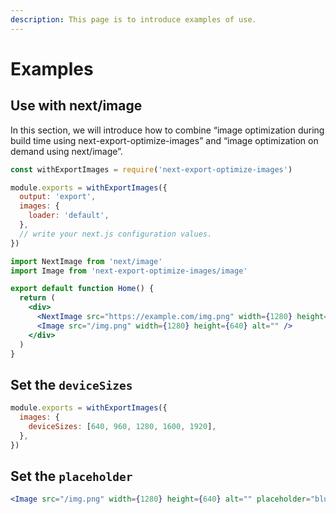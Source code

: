 ```yaml
---
description: This page is to introduce examples of use.
---
```


# Examples

## Use with next/image

In this section, we will introduce how to combine “image optimization during build time using next-export-optimize-images” and “image optimization on demand using next/image”.

```js title="next.config.js"
const withExportImages = require('next-export-optimize-images')

module.exports = withExportImages({
  output: 'export',
  images: {
    loader: 'default',
  },
  // write your next.js configuration values.
})
```

```jsx
import NextImage from 'next/image'
import Image from 'next-export-optimize-images/image'

export default function Home() {
  return (
    <div>
      <NextImage src="https://example.com/img.png" width={1280} height={640} alt="" />
      <Image src="/img.png" width={1280} height={640} alt="" />
    </div>
  )
}
```

## Set the `deviceSizes`

```js title="next.config.js"
module.exports = withExportImages({
  images: {
    deviceSizes: [640, 960, 1280, 1600, 1920],
  },
})
```

## Set the `placeholder`

```jsx
<Image src="/img.png" width={1280} height={640} alt="" placeholder="blur" />
```
